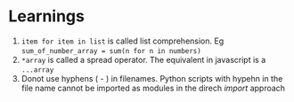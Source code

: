 # Learnings

1. ```item for item in list``` is called list comprehension. Eg ```sum_of_number_array = sum(n for n in numbers)``` 
1. ```*array``` is called a spread operator. The equivalent in javascript is  a ```...array```
1. Donot use hyphens ( - ) in filenames. Python scripts with hypehn in the file name cannot be imported as modules in the direch *import* approach
